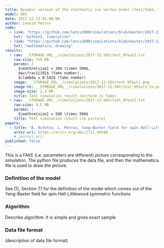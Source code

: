 ```yaml
---
title: Dynamic version of the stochastic six vertex model (test/fake, to be updated to real at some point)
model: S6V
date: 2017-12-13 02:00:00
author: Leonid Petrov
code:
  - link: "https://github.com/lenis2000/simulations/blob/master/2017-12-13-dynS6V/2017-12-13-dynS6V.py"
    txt: "python2, simulation"
  - link: "https://github.com/lenis2000/simulations/blob/master/2017-12-13-dynS6V/test_2017-12-13-dynS6V.nb"
    txt: "mathematica, drawing"
results:
  - raw: __STORAGE_URL__/simulations/2017-12-S6V/test_Hfout1.txt
    raw-size: 720 KB
    params: |
      $\mathrm{size} = 200 \times 200$,
      $q=\frac1{10}$ (fake number),
      $\lambda = 0.542$ (fake number)
    image: __STORAGE_URL__/simulations/2017-12-S6V/test_Hfout1.png
    image-tn: __STORAGE_URL__/simulations/2017-12-S6V/test_Hfout1-tn.png
    image-size: 2.3 MB
    title: Test simulation result (picture is fake)
  - raw: __STORAGE_URL__/simulations/2017-12-S6V/test_Hfout2.txt
    raw-size: 4.5 MB
    params: |
      $\mathrm{size} = 500 \times 500$
    title: Test simulation result (no picture)
papers:
  - title: "A. Bufetov, L. Petrov, Yang-Baxter field for spin Hall-Littlewood symmetric functions (2017)"
    arxiv-url: https://arxiv.org/abs/1712.04584
    # journal-url:
published: false
---
```


This is a FAKE (i.e. parameters are different) picture
corresponding to the simulation. The python file produces the data file, and
then the mathematica file is used to draw the picture.

### Definition of the model

See [1], Section 7.1 for the definition of the model which comes out of the Yang-Baxter field for spin Hall-Littlewood symmetric functions

### Algorithm

Describe algorithm. It is simple and gives exact sample

### Data file format

(description of data file format)
